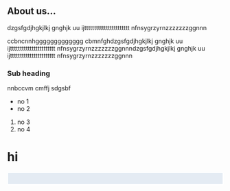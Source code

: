 ## About us...

dzgsfgdjhgkjlkj gnghjk uu ijttttttttttttttttttttttt nfnsygrzyrnzzzzzzzggnnn

ccbncnnhggggggggggggg cbmnfghdzgsfgdjhgkjlkj gnghjk uu ijttttttttttttttttttttttt nfnsygrzyrnzzzzzzzggnnndzgsfgdjhgkjlkj gnghjk uu ijttttttttttttttttttttttt nfnsygrzyrnzzzzzzzggnnn

### Sub heading
nnbccvm  cmffj
sdgsbf



- no 1
- no 2

1. no 3
2. no 4
<html> 
<body>
  <h1> hi</h1>
  <div style="box-sizing: border-box;border: 2px solid;display:block;background-color:#E4EBF3;color:#ffffff;height:30px;align-content:center;font-size:medium;"> </div>
  </body>
</html>
  
